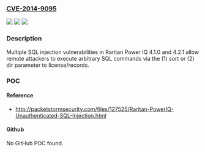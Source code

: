 ### [CVE-2014-9095](https://cve.mitre.org/cgi-bin/cvename.cgi?name=CVE-2014-9095)
![](https://img.shields.io/static/v1?label=Product&message=n%2Fa&color=blue)
![](https://img.shields.io/static/v1?label=Version&message=n%2Fa&color=blue)
![](https://img.shields.io/static/v1?label=Vulnerability&message=n%2Fa&color=brighgreen)

### Description

Multiple SQL injection vulnerabilities in Raritan Power IQ 4.1.0 and 4.2.1 allow remote attackers to execute arbitrary SQL commands via the (1) sort or (2) dir parameter to license/records.

### POC

#### Reference
- http://packetstormsecurity.com/files/127525/Raritan-PowerIQ-Unauthenticated-SQL-Injection.html

#### Github
No GitHub POC found.

